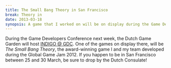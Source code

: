 ```yaml
---
title: The Small Bang Theory in San Francisco
break: Theory in
date: 2013-03-18
synopsis: A game that I worked on will be on display during the Game Developers Conference next week.
---
```


During the Game Developers Conference next week,
the Dutch Game Garden will host [INDIGO @ GDC](http://dutchgamegarden.nl/indigo/editions/gdc2013).
One of the games on display there, will be _The Small Bang Theory_,
the award-winning game I and my team developed during the Global Game Jam 2012.
If you happen to be in San Francisco between 25 and 30 March,
be sure to drop by the Dutch Consulate!

